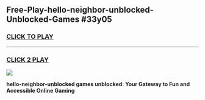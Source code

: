
## Free-Play-hello-neighbor-unblocked-Unblocked-Games #33y05
<h3>
<a href="https://news.freeplayer.one?title=hello-neighbor-unblocked&ref=8M">CLICK TO PLAY</a></h3>
<hr>

<h3>
<a href="https://news.freeplayer.one?title=hello-neighbor-unblocked&ref=8M">CLICK 2 PLAY</a>
  
</h3>

<a href="https://news.freeplayer.one?title=hello-neighbor-unblocked&ref=8M"><img src="https://clearcache.store/games.png"></a>


**hello-neighbor-unblocked games unblocked: Your Gateway to Fun and Accessible Online Gaming**
